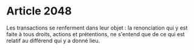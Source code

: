 # Article 2048

Les transactions se renferment dans leur objet : la renonciation qui y est faite à tous droits, actions et prétentions, ne s'entend que de ce qui est relatif au différend qui y a donné lieu.